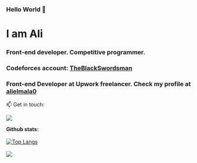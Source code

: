 ### Hello World 👋
<h1> I am Ali </h1>
<h3>Front-end developer. Competitive programmer.</h3>
<h3>Codeforces account: <a href="https://codeforces.com/profile/TheBlackSwordsman">TheBlackSwordsman</a></h3>
<h3> Front-end Developer at Upwork freelancer. Check my profile at <a href="https://www.upwork.com/freelancers/alielmala0">alielmala0</a> </h3>

📫 Get in touch: 

 <a href="https://www.linkedin.com/in/alielmala"><img src="https://img.shields.io/badge/LinkedIn-0077B5?style=for-the-badge&logo=linkedin&logoColor=white"></a>

<b>Github stats:</b> <br><br>
[![Top Langs](https://github-readme-stats.vercel.app/api/top-langs/?username=alielmala&layout=compact)](https://github.com/anuraghazra/github-readme-stats) <br> <br>
![](https://komarev.com/ghpvc/?username=alielmala&color=blue)
